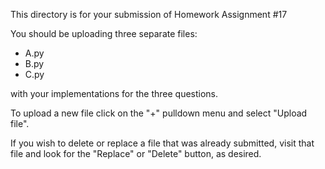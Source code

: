 This directory is for your submission of Homework Assignment #17

You should be uploading three separate files:

* A.py
* B.py
* C.py

with your implementations for the three questions.


To upload a new file click on the "+" pulldown menu and select "Upload file".

If you wish to delete or replace a file that was already submitted,
visit that file and look for the "Replace" or "Delete" button, as
desired.
